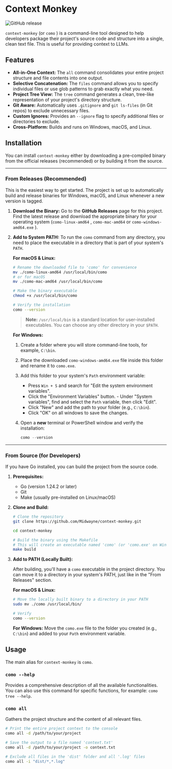 # Context Monkey

![GitHub release](https://img.shields.io/github/v/release/midwayne/context-monkey?style=for-the-badge)

`context-monkey` (or `como` ) is a command-line tool designed to help developers package their project's source code and structure into a single, clean text file. This is useful for providing context to LLMs.

## Features

- **All-in-One Context:** The `all` command consolidates your entire project structure and file contents into one output.
- **Selective Concatenation:** The `files` command allows you to specify individual files or use glob patterns to grab exactly what you need.
- **Project Tree View:** The `tree` command generates a clean, tree-like representation of your project's directory structure.
- **Git Aware:** Automatically uses `.gitignore` and `git ls-files` (in Git repos) to exclude unnecessary files.
- **Custom Ignores:** Provides an `--ignore` flag to specify additional files or directories to exclude.
- **Cross-Platform:** Builds and runs on Windows, macOS, and Linux.

## Installation

You can install `context-monkey` either by downloading a pre-compiled binary from the official releases (recommended) or by building it from the source.

---

### From Releases (Recommended)

This is the easiest way to get started. The project is set up to automatically build and release binaries for Windows, macOS, and Linux whenever a new version is tagged.

1.  **Download the Binary:**
    Go to the **GitHub Releases** page for this project. Find the latest release and download the appropriate binary for your operating system (`como-linux-amd64` , `como-mac-amd64` or `como-windows-amd64.exe` ).

2.  **Add to System PATH:**
    To run the `como` command from any directory, you need to place the executable in a directory that is part of your system's `PATH`.

    **For macOS & Linux:**

    ```bash
    # Rename the downloaded file to 'como' for convenience
    mv ./como-linux-amd64 /usr/local/bin/como
    # or for macOS
    mv ./como-mac-amd64 /usr/local/bin/como

    # Make the binary executable
    chmod +x /usr/local/bin/como

    # Verify the installation
    como --version
    ```

    > **Note:** `/usr/local/bin` is a standard location for user-installed executables. You can choose any other directory in your `$PATH`.

    **For Windows:**

    1.  Create a folder where you will store command-line tools, for example, `C:\bin`.
    2.  Place the downloaded `como-windows-amd64.exe` file inside this folder and rename it to `como.exe`.
    3.  Add this folder to your system's `Path` environment variable:

        - Press `Win + S` and search for "Edit the system environment variables".
        - Click the "Environment Variables" button. - Under "System variables", find and select the `Path` variable, then click "Edit".
        - Click "New" and add the path to your folder (e.g., `C:\bin`).
        - Click "OK" on all windows to save the changes.

    4.  Open a **new** terminal or PowerShell window and verify the installation:

        ```powershell
        como --version
        ```

---

### From Source (for Developers)

If you have Go installed, you can build the project from the source code.

1.  **Prerequisites:**

    - Go (version 1.24.2 or later)
    - Git
    - Make (usually pre-installed on Linux/macOS)

2.  **Clone and Build:**

    ```bash
    # Clone the repository
    git clone https://github.com/Midwayne/context-monkey.git

    cd context-monkey

    # Build the binary using the Makefile
    # This will create an executable named 'como' (or 'como.exe' on Windows)
    make build
    ```

3.  **Add to PATH (Locally Built):**

    After building, you'll have a `como` executable in the project directory. You can move it to a directory in your system's PATH, just like in the "From Releases" section.

    **For macOS & Linux:**

    ```bash
    # Move the locally built binary to a directory in your PATH
    sudo mv ./como /usr/local/bin/

    # Verify
    como --version
    ```

    **For Windows:**
    Move the `como.exe` file to the folder you created (e.g., `C:\bin`) and added to your `Path` environment variable.

## Usage

The main alias for `context-monkey` is `como`.

### `como --help`

Provides a comprehensive description of all the available functionalities. You can also use this command for specific functions, for example: `como tree --help`.

### `como all`

Gathers the project structure and the content of all relevant files.

```bash
# Print the entire project context to the console
como all -d /path/to/your/project

# Save the output to a file named 'context.txt'
como all -d /path/to/your/project -o context.txt

# Exclude all files in the 'dist' folder and all '.log' files
como all -i "dist/*,*.log"

```
